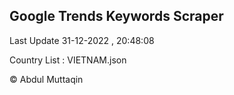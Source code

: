 

## Google Trends Keywords Scraper 
 
Last Update 31-12-2022 , 20:48:08

Country List :
VIETNAM.json



© Abdul Muttaqin 
